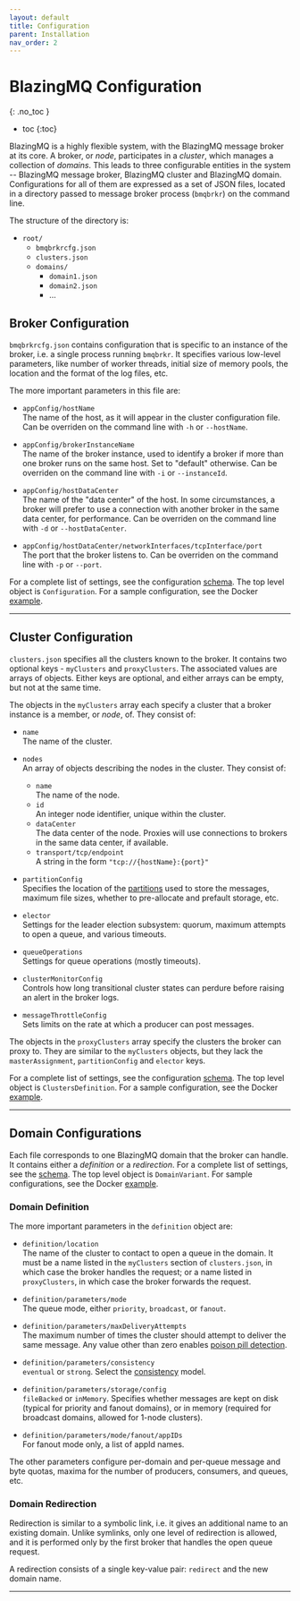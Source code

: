```yaml
---
layout: default
title: Configuration
parent: Installation
nav_order: 2
---
```


# BlazingMQ Configuration
{: .no_toc }

* toc
{:toc}

BlazingMQ is a highly flexible system, with the BlazingMQ message broker at its
core. A broker, or _node_, participates in a _cluster_, which manages a
collection of _domains_.  This leads to three configurable entities in the
system -- BlazingMQ message broker, BlazingMQ cluster and BlazingMQ domain.
Configurations for all of them are expressed as a set of JSON files, located in
a directory passed to message broker process (`bmqbrkr`) on the command line.

The structure of the directory is:

* `root/`
  * `bmqbrkrcfg.json`
  * `clusters.json`
  * `domains/`
    * `domain1.json`
    * `domain2.json`
    * ...


## Broker Configuration

`bmqbrkrcfg.json` contains configuration that is specific to an instance of the
broker, i.e. a single process running `bmqbrkr`. It specifies various low-level
parameters, like number of worker threads, initial size of memory pools, the
location and the format of the log files, etc.

The more important parameters in this file are:

* `appConfig/hostName`  \
    The name of the host, as it will appear in the cluster configuration
    file. Can be overriden on the command line with `-h` or `--hostName`.

* `appConfig/brokerInstanceName`   \
    The name of the broker instance, used to identify a broker if more than
    one broker runs on the same host. Set to "default" otherwise. Can be
    overriden on the command line with `-i` or `--instanceId`.

* `appConfig/hostDataCenter`   \
    The name of the "data center" of the host. In some circumstances, a broker
    will prefer to use a connection with another broker in the same data
    center, for performance. Can be overriden on the command line with `-d` or
    `--hostDataCenter`.

* `appConfig/hostDataCenter/networkInterfaces/tcpInterface/port`   \
    The port that the broker listens to. Can be overriden on the command line
    with `-p` or `--port`.

For a complete list of settings, see the configuration
[schema](https://github.com/bloomberg/blazingmq/blob/main/src/groups/mqb/mqbcfg/mqbcfg.xsd).
The top level object is `Configuration`. For a sample configuration, see the
Docker
[example](https://github.com/bloomberg/blazingmq/blob/main/docker/cluster/config/bmqbrkrcfg.json).

---

## Cluster Configuration

`clusters.json` specifies all the clusters known to the broker. It contains
two optional keys - `myClusters` and `proxyClusters`. The associated values
are arrays of objects. Either keys are optional, and either arrays can be
empty, but not at the same time.

The objects in the `myClusters` array each specify a cluster that a broker
instance is a member, or _node_, of. They consist of:

* `name`  \
    The name of the cluster.

* `nodes`   \
    An array of objects describing the nodes in the cluster. They consist of:
    * `name`   \
        The name of the node.
    * `id`   \
        An integer node identifier, unique within the cluster.
    * `dataCenter`   \
        The data center of the node. Proxies will use connections to brokers
        in the same data center, if available.
    * `transport/tcp/endpoint`   \
        A string in the form `"tcp://{hostName}:{port}"`

* `partitionConfig` \
     Specifies the location of the
     [partitions](../../architecture/clustering#storage-shard) used to store
     the messages, maximum file sizes, whether to pre-allocate and prefault
     storage, etc.

* `elector`   \
    Settings for the leader election subsystem: quorum, maximum attempts to
    open a queue, and various timeouts.

* `queueOperations`   \
    Settings for queue operations (mostly timeouts).

* `clusterMonitorConfig`   \
    Controls how long transitional cluster states can perdure before raising
    an alert in the broker logs.

* `messageThrottleConfig`   \
    Sets limits on the rate at which a producer can post messages.

The objects in the `proxyClusters` array specify the clusters the broker can
proxy to. They are similar to the `myClusters` objects, but they lack the
`masterAssignment`, `partitionConfig` and `elector` keys.

For a complete list of settings, see the configuration
[schema](https://github.com/bloomberg/blazingmq/blob/main/src/groups/mqb/mqbcfg/mqbcfg.xsd).
The top level object is `ClustersDefinition`. For a sample configuration, see
the Docker
[example](https://github.com/bloomberg/blazingmq/blob/main/docker/cluster/config/clusters.json).

---

## Domain Configurations

Each file corresponds to one BlazingMQ domain that the broker can handle. It
contains either a _definition_ or a _redirection_.  For a complete list of
settings, see the
[schema](https://github.com/bloomberg/blazingmq/blob/main/src/groups/mqb/mqbconfm/mqbconf.xsd).
The top level object is `DomainVariant`. For sample configurations, see the
Docker
[example](https://github.com/bloomberg/blazingmq/tree/main/docker/cluster/config/domains).

### Domain Definition

The more important parameters in the `definition` object are:

* `definition/location`  \
    The name of the cluster to contact to open a queue in the domain. It must
    be a name listed in the `myClusters` section of `clusters.json`, in which
    case the broker handles the request; or a name listed in `proxyClusters`,
    in which case the broker forwards the request.

* `definition/parameters/mode`  \
    The queue mode, either `priority`, `broadcast`, or `fanout`.

* `definition/parameters/maxDeliveryAttempts` \
    The maximum number of times the cluster should attempt to deliver the same
    message. Any value other than zero enables [poison pill
    detection](../../features/poison_pill_detection).

* `definition/parameters/consistency`  \
    `eventual` or `strong`.  Select
    the [consistency](../../architecture/clustering#eventual-vs-strong-consistency-in-replication)
    model.

* `definition/parameters/storage/config`  \
    `fileBacked` or `inMemory`.  Specifies whether messages are kept on disk
    (typical for priority and fanout domains), or in memory (required for
    broadcast domains, allowed for 1-node clusters).

* `definition/parameters/mode/fanout/appIDs`  \
    For fanout mode only, a list of appId names.

The other parameters configure per-domain and per-queue message and byte
quotas, maxima for the number of producers, consumers, and queues, etc.

### Domain Redirection

Redirection is similar to a symbolic link, i.e. it gives an additional name to
an existing domain. Unlike symlinks, only one level of redirection is allowed,
and it is performed only by the first broker that handles the open queue
request.

A redirection consists of a single key-value pair: `redirect` and the new
domain name.

---
